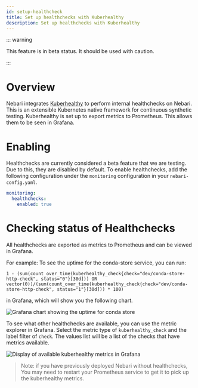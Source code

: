 ```yaml
---
id: setup-healthcheck
title: Set up healthchecks with Kuberhealthy
description: Set up healthchecks with Kuberhealthy
---
```


::: warning

This feature is in beta status. It should be used with caution.

:::

# Overview

Nebari integrates [Kuberhealthy](https://kuberhealthy.github.io/kuberhealthy/) to perform internal healthchecks on Nebari. This is an extensible Kubernetes native framework for continuous synthetic testing. Kuberhealthy is set up to export metrics to Prometheus. This allows them to be seen in Grafana.

# Enabling

Healthchecks are currently considered a beta feature that we are testing. Due to this, they are disabled by default. To enable healthchecks, add the following configuration under the `monitoring` configuration in your `nebari-config.yaml`.

```yaml
monitoring:
  healthchecks:
    enabled: true
```

# Checking status of Healthchecks

All healthchecks are exported as metrics to Prometheus and can be viewed in Grafana.

For example: To see the uptime for the conda-store service, you can run:

`1 - (sum(count_over_time(kuberhealthy_check{check="dev/conda-store-http-check", status="0"}[30d])) OR vector(0))/(sum(count_over_time(kuberhealthy_check{check="dev/conda-store-http-check", status="1"}[30d])) * 100)`

in Grafana, which will show you the following chart.

![Grafana chart showing the uptime for conda store](/img/how-tos/nebari-healthchecks.png)

To see what other healthchecks are available, you can use the metric explorer in Grafana. Select the metric type of `kuberhealthy_check` and the label filter of `check`. The values list will be a list of the checks that
have metrics available.

![Display of available kuberhealthy metrics in Grafana](/img/how-tos/nebari-healthchecks1.png)

> Note: if you have previously deployed Nebari without healthchecks, You may need to restart your Prometheus service to get it to pick up the kuberhealthy metrics.
